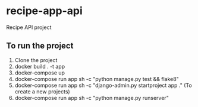# recipe-app-api
Recipe API project

## To run the project
1. Clone the project
2. docker build . -t app
3. docker-compose up
4. docker-compose run app sh -c "python manage.py test && flake8"
5. docker-compose run app sh -c "django-admin.py startproject app ." (To create a new projects)
6. docker-compose run app sh -c "python manage.py runserver"